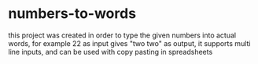 # numbers-to-words
this project was created in order to type the given numbers into actual words, 
for example 22 as input gives "two two" as output, 
it supports multi line inputs, 
and can be used with copy pasting in spreadsheets
